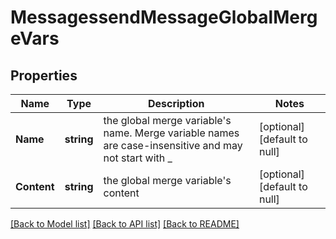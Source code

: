 # MessagessendMessageGlobalMergeVars

## Properties
Name | Type | Description | Notes
------------ | ------------- | ------------- | -------------
**Name** | **string** | the global merge variable&#x27;s name. Merge variable names are case-insensitive and may not start with _ | [optional] [default to null]
**Content** | **string** | the global merge variable&#x27;s content | [optional] [default to null]

[[Back to Model list]](../README.md#documentation-for-models) [[Back to API list]](../README.md#documentation-for-api-endpoints) [[Back to README]](../README.md)

